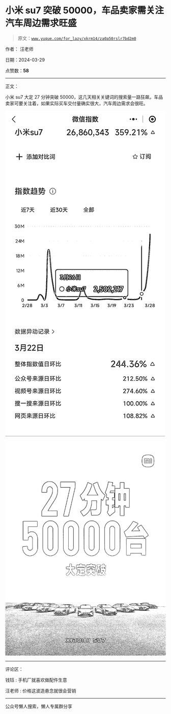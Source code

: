 # 小米 su7 突破 50000，车品卖家需关注汽车周边需求旺盛

> 原文：[`www.yuque.com/for_lazy/xkrm14/za0a50rslr7bd2m0`](https://www.yuque.com/for_lazy/xkrm14/za0a50rslr7bd2m0)

作者： 汪老师

日期：2024-03-29

点赞数：**58**

* * *

正文：

小米 su7 大定 27 分钟突破 50000，这几天相关关键词的搜索量一路狂飙，车品卖家可要关注着，如果实际买车交付量确实很大，汽车周边需求会很旺。

![](img/1be577bcd85b85ef363ae2b6497218c0.png)

![](img/cd704c82f528c2149d366cfb88c0cd90.png)

* * *

评论区：

钱钰 : 手机厂就喜欢做配件生意

汪老师 : 价格这波造悬念就很会营销

* * *

公众号懒人搜索，懒人专属群分享